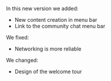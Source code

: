 In this new version we added:

* New content creation in menu bar
* Link to the community chat menu bar

We fixed:

* Networking is more reliable

We changed:

* Design of the welcome tour
